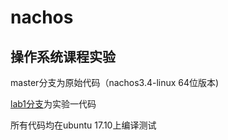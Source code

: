# nachos
## 操作系统课程实验

master分支为原始代码（nachos3.4-linux 64位版本)

[lab1分支](https://github.com/aksudya/nachos/tree/lab1)为实验一代码


所有代码均在ubuntu 17.10上编译测试
